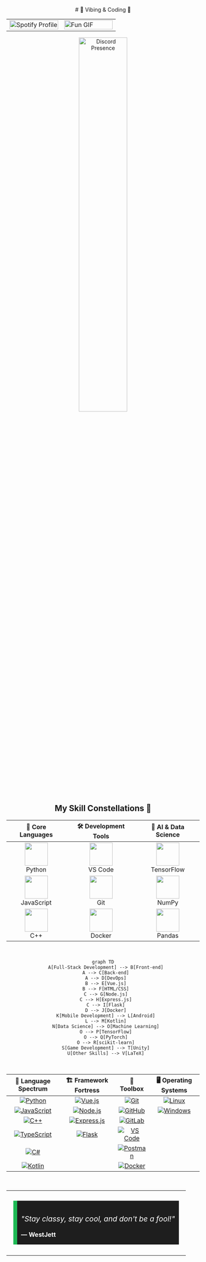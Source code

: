 <div align="center">
# 🎵 Vibing & Coding 🚀
<table>
  <tr>
    <td width="50%">
      <a href="https://open.spotify.com/user/fb73ooo5k3vbhnbarneqgc3sr">
        <img src="https://spotify-github-profile.kittinanx.com/api/view.svg?uid=fb73ooo5k3vbhnbarneqgc3sr&cover_image=true&theme=default&show_offline=true&background_color=000000&interchange=true&bar_color=11ff00&bar_color_cover=false" alt="Spotify Profile" width="100%" />
      </a>
    </td>
    <td width="50%">
      <img src="https://mir-s3-cdn-cf.behance.net/project_modules/hd/06f21a161921919.63cd7887d0a70.gif" alt="Fun GIF" width="100%">
    </td>
  </tr>
</table>
<a href="https://discord.com/users/711705576844951552">
  <img src="https://lanyard.cnrad.dev/api/711705576844951552" alt="Discord Presence" width="50%">
</a>
<br><br>








<h2 align="center">My Skill Constellations 🌌</h2>


<div align="center">

| 🌟 Core Languages | 🛠️ Development Tools | 🧠 AI & Data Science |
|:-----------------:|:---------------------:|:---------------------:|
| <img src="https://i.giphy.com/media/LMt9638dO8dftAjtco/giphy.webp" width="60"><br>Python | <img src="https://i.giphy.com/media/IdyAQJVN2kVPNUrojM/200.webp" width="60"><br>VS Code | <img src="https://media.giphy.com/media/SU2ic3wTfuC6JhD1lA/giphy.gif" width="60"><br>TensorFlow |
| <img src="https://media3.giphy.com/media/ln7z2eWriiQAllfVcn/200w.webp" width="60"><br>JavaScript | <img src="https://i.giphy.com/media/kH1DBkPNyZPOk0BxrM/200.webp" width="60"><br>Git | <img src="https://numpy.org/images/logo.svg" width="60"><br>NumPy |
| <img src="https://i.giphy.com/media/SsCYf6DRFJrOpP0IoM/200.webp" width="60"><br>C++ | <img src="https://www.docker.com/wp-content/uploads/2022/03/Moby-logo.png" width="60"><br>Docker | <img src="https://i.giphy.com/media/p7l6subf8WlFK/giphy.webp" width="60"><br>Pandas |

</div>

<br>

<div align="center">

  ```mermaid
  graph TD
    A[Full-Stack Development] --> B[Front-end]
    A --> C[Back-end]
    A --> D[DevOps]
    B --> E[Vue.js]
    B --> F[HTML/CSS]
    C --> G[Node.js]
    C --> H[Express.js]
    C --> I[Flask]
    D --> J[Docker]
    K[Mobile Development] --> L[Android]
    L --> M[Kotlin]
    N[Data Science] --> O[Machine Learning]
    O --> P[TensorFlow]
    O --> Q[PyTorch]
    O --> R[scikit-learn]
    S[Game Development] --> T[Unity]
    U[Other Skills] --> V[LaTeX]
  ```

</div>

<br>

<div align="center">

| 🌈 Language Spectrum | 🏗️ Framework Fortress | 🧰 Toolbox | 🖥️ Operating Systems |
|:--------------------:|:----------------------:|:----------:|:---------------------:|
| [![Python](https://img.shields.io/badge/Python-3776AB?style=for-the-badge&logo=python&logoColor=white)](https://www.python.org) | [![Vue.js](https://img.shields.io/badge/Vue.js-35495E?style=for-the-badge&logo=vue.js&logoColor=4FC08D)](https://vuejs.org) | [![Git](https://img.shields.io/badge/Git-F05032?style=for-the-badge&logo=git&logoColor=white)](https://git-scm.com) | [![Linux](https://img.shields.io/badge/Linux-FCC624?style=for-the-badge&logo=linux&logoColor=black)](https://www.linux.org) |
| [![JavaScript](https://img.shields.io/badge/JavaScript-F7DF1E?style=for-the-badge&logo=javascript&logoColor=black)](https://developer.mozilla.org/en-US/docs/Web/JavaScript) | [![Node.js](https://img.shields.io/badge/Node.js-43853D?style=for-the-badge&logo=node.js&logoColor=white)](https://nodejs.org) | [![GitHub](https://img.shields.io/badge/GitHub-100000?style=for-the-badge&logo=github&logoColor=white)](https://github.com) | [![Windows](https://img.shields.io/badge/Windows-0078D6?style=for-the-badge&logo=windows&logoColor=white)](https://www.microsoft.com/windows) |
| [![C++](https://img.shields.io/badge/C++-00599C?style=for-the-badge&logo=c%2B%2B&logoColor=white)](https://www.cplusplus.com) | [![Express.js](https://img.shields.io/badge/Express.js-404D59?style=for-the-badge&logo=express&logoColor=white)](https://expressjs.com) | [![GitLab](https://img.shields.io/badge/GitLab-330F63?style=for-the-badge&logo=gitlab&logoColor=white)](https://gitlab.com) | |
| [![TypeScript](https://img.shields.io/badge/TypeScript-007ACC?style=for-the-badge&logo=typescript&logoColor=white)](https://www.typescriptlang.org) | [![Flask](https://img.shields.io/badge/Flask-000000?style=for-the-badge&logo=flask&logoColor=white)](https://flask.palletsprojects.com/) | [![VS Code](https://img.shields.io/badge/VS_Code-0078D4?style=for-the-badge&logo=visual%20studio%20code&logoColor=white)](https://code.visualstudio.com) | |
| [![C#](https://img.shields.io/badge/C%23-239120?style=for-the-badge&logo=c-sharp&logoColor=white)](https://docs.microsoft.com/en-us/dotnet/csharp/) | | [![Postman](https://img.shields.io/badge/Postman-FF6C37?style=for-the-badge&logo=postman&logoColor=white)](https://www.postman.com) | |
| [![Kotlin](https://img.shields.io/badge/Kotlin-0095D5?style=for-the-badge&logo=kotlin&logoColor=white)](https://kotlinlang.org) | | [![Docker](https://img.shields.io/badge/Docker-2CA5E0?style=for-the-badge&logo=docker&logoColor=white)](https://www.docker.com) | |

</div>

<br>

<table>
  <tr>
    <td>
      <blockquote style="background-color: #1e1e1e; border-left: 10px solid #1db954; margin: 1.5em 10px; padding: 1em 10px; color: #ffffff;">
        <p style="font-size: 1.2em; font-style: italic;">"Stay classy, stay cool, and don't be a fool!"</p>
        <footer style="font-weight: bold; margin-top: 0.5em;">— WestJett</footer>
      </blockquote>
    </td>
  </tr>
</table>
<br>
<br>
<!--<img src="https://cdn.discordapp.com/emojis/855503002809663488.gif" alt="" width="9%"> -->
</div>

